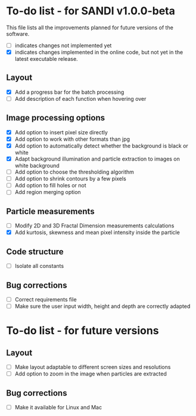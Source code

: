 # To-do list - for SANDI v1.0.0-beta

This file lists all the improvements planned for future versions of the software. 
- [ ] indicates changes not implemented yet
- [x] indicates changes implemented in the online code, but not yet in the latest executable release.

## Layout
- [x] Add a progress bar for the batch processing
- [ ] Add description of each function when hovering over

## Image processing options
- [x] Add option to insert pixel size directly
- [x] Add option to work with other formats than jpg
- [x] Add option to automatically detect whether the background is black or white
- [x] Adapt background illumination and particle extraction to images on white background
- [ ] Add option to choose the thresholding algorithm
- [ ] Add option to shrink contours by a few pixels
- [ ] Add option to fill holes or not
- [ ] Add region merging option

## Particle measurements
- [ ] Modify 2D and 3D Fractal Dimension measurements calculations
- [x] Add kurtosis, skewness and mean pixel intensity inside the particle

## Code structure
- [ ] Isolate all constants

## Bug corrections
- [ ] Correct requirements file
- [ ] Make sure the user input width, height and depth are correctly adapted

# To-do list - for future versions

## Layout
- [ ] Make layout adaptable to different screen sizes and resolutions
- [ ] Add option to zoom in the image when particles are extracted

## Bug corrections
- [ ] Make it available for Linux and Mac
